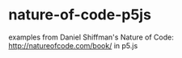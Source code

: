 # nature-of-code-p5js
examples from Daniel Shiffman's Nature of Code: http://natureofcode.com/book/ in p5.js
